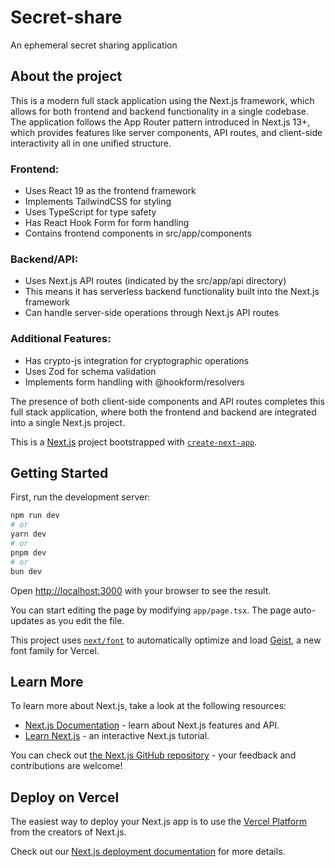 # Secret-share
An ephemeral secret sharing application

## About the project
This is a modern full stack application using the Next.js framework, which allows for both frontend and backend functionality in a single codebase. The application follows the App Router pattern introduced in Next.js 13+, which provides features like server components, API routes, and client-side interactivity all in one unified structure.

### Frontend:
- Uses React 19 as the frontend framework
- Implements TailwindCSS for styling
- Uses TypeScript for type safety
- Has React Hook Form for form handling
- Contains frontend components in src/app/components

### Backend/API:
- Uses Next.js API routes (indicated by the src/app/api directory)
- This means it has serverless backend functionality built into the Next.js framework
- Can handle server-side operations through Next.js API routes

### Additional Features:
- Has crypto-js integration for cryptographic operations
- Uses Zod for schema validation
- Implements form handling with @hookform/resolvers


The presence of both client-side components and API routes completes this full stack application, where both the frontend and backend are integrated into a single Next.js project.

This is a [Next.js](https://nextjs.org) project bootstrapped with [`create-next-app`](https://nextjs.org/docs/app/api-reference/cli/create-next-app).

## Getting Started

First, run the development server:

```bash
npm run dev
# or
yarn dev
# or
pnpm dev
# or
bun dev
```

Open [http://localhost:3000](http://localhost:3000) with your browser to see the result.

You can start editing the page by modifying `app/page.tsx`. The page auto-updates as you edit the file.

This project uses [`next/font`](https://nextjs.org/docs/app/building-your-application/optimizing/fonts) to automatically optimize and load [Geist](https://vercel.com/font), a new font family for Vercel.

## Learn More

To learn more about Next.js, take a look at the following resources:

- [Next.js Documentation](https://nextjs.org/docs) - learn about Next.js features and API.
- [Learn Next.js](https://nextjs.org/learn) - an interactive Next.js tutorial.

You can check out [the Next.js GitHub repository](https://github.com/vercel/next.js) - your feedback and contributions are welcome!

## Deploy on Vercel

The easiest way to deploy your Next.js app is to use the [Vercel Platform](https://vercel.com/new?utm_medium=default-template&filter=next.js&utm_source=create-next-app&utm_campaign=create-next-app-readme) from the creators of Next.js.

Check out our [Next.js deployment documentation](https://nextjs.org/docs/app/building-your-application/deploying) for more details.
